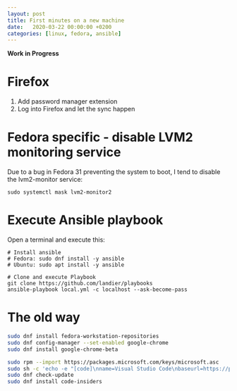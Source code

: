 ```yaml
---
layout: post
title: First minutes on a new machine
date:   2020-03-22 00:00:00 +0200
categories: [linux, fedora, ansible]
---
```


__Work in Progress__

# Firefox
1. Add password manager extension
2. Log into Firefox and let the sync happen

# Fedora specific - disable LVM2 monitoring service
Due to a bug in Fedora 31 preventing the system to boot, I tend to disable the lvm2-monitor service:
```
sudo systemctl mask lvm2-monitor2
```

# Execute Ansible playbook
Open a terminal and execute this:

```
# Install ansible
# Fedora: sudo dnf install -y ansible
# Ubuntu: sudo apt install -y ansible

# Clone and execute Playbook
git clone https://github.com/landier/playbooks
ansible-playbook local.yml -c localhost --ask-become-pass
```

# The old way

```bash
sudo dnf install fedora-workstation-repositories
sudo dnf config-manager --set-enabled google-chrome
sudo dnf install google-chrome-beta

sudo rpm --import https://packages.microsoft.com/keys/microsoft.asc
sudo sh -c 'echo -e "[code]\nname=Visual Studio Code\nbaseurl=https://packages.microsoft.com/yumrepos/vscode\nenabled=1\ngpgcheck=1\ngpgkey=https://packages.microsoft.com/keys/microsoft.asc" > /etc/yum.repos.d/vscode.repo'
sudo dnf check-update
sudo dnf install code-insiders
```
